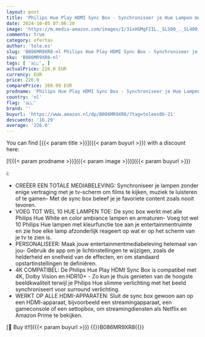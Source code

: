 ```yaml
---
layout: post
title: 'Philips Hue Play HDMI Sync Box - Synchroniseer je Hue Lampen met je Media - Tot 10 Lampen - Snelle en Naadloze Lichtbeleving'
date: 2024-10-05 07:06:20
image: 'https://m.media-amazon.com/images/I/31xHGMgFIIL._SL500_._SL400_.jpg'
comments: true
category: ofertas
author: 'tole.es'
slug: 'B086MR9XR8-nl Philips Hue Play HDMI Sync Box - Synchroniseer je Hue...'
sku: 'B086MR9XR8-nl'
tags: [ '🇳🇱', ]
actualPrice: 226.0 EUR
currency: EUR
price: 226.0
comparePrice: 269.99 EUR
prodname: 'Philips Hue Play HDMI Sync Box - Synchroniseer je Hue Lampen met je Media - Tot 10 Lampen - Snelle en Naadloze Lichtbeleving'
country: 'nl'
flag: '🇳🇱'
brand: ''
buyurl: 'https://www.amazon.nl/dp/B086MR9XR8/?tag=tolees0b-21'
descuento: '16.29'
average: '226.0'
---
```


You can find [{{< param title >}}]({{< param buyurl >}}) with a discount here:

[![{{< param prodname >}}]({{< param image >}})]({{< param buyurl >}})

ℹ️:

- CREËER EEN TOTALE MEDIABELEVING: Synchroniseer je lampen zonder enige vertraging met je tv-scherm om films te kijken, muziek te luisteren of te gamen- Met de sync box beleef je je favoriete content zoals nooit tevoren.
- VOEG TOT WEL 10 HUE LAMPEN TOE: De sync box werkt met alle Philips Hue White en color ambiance lampen en armaturen- Voeg tot wel 10 Philips Hue lampen met kleurfunctie toe aan je entertainmentruimte en zie hoe elke lamp afzonderlijk reageert op wat er op het scherm van je tv te zien is.
- PERSONALISEER: Maak jouw entertainmentmediabeleving helemaal van jou- Gebruik de app om je lichtinstellingen te wijzigen, zoals de helderheid en snelheid van de effecten, en om standaard opstartinstellingen te definiëren.
- 4K COMPATIBEL: De Philips Hue Play HDMI Sync Box is compatibel met 4K, Dolby Vision en HDR10+ - Zo kun je thuis genieten van de hoogste beeldkwaliteit terwijl je Philips Hue slimme verlichting met het beeld synchroniseert voor surround verlichting.
- WERKT OP ALLE HDMI-APPARATEN: Sluit de sync box gewoon aan op een HDMI-apparaat, bijvoorbeeld een streamingapparaat, een gameconsole of een settopbox, om streamingdiensten als Netflix en Amazon Prime te bekijken.

[🛒 Buy it!!]({{< param buyurl >}})
{{<world>}}B086MR9XR8{{</world>}}

